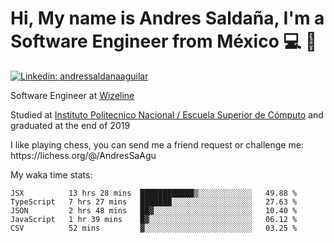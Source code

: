 # Hi, My name is Andres Saldaña, I'm a Software Engineer from México :computer: :boy:

[![Linkedin: andressaldanaaguilar](https://img.shields.io/badge/-andressaldanaaguilar-blue?style=flat-square&logo=Linkedin&logoColor=white&link=https://www.linkedin.com/in/thaianebraga/)](https://www.linkedin.com/in/andressaldanaaguilar)

<p>Software Engineer at <a href="https://www.wizeline.com/">Wizeline</a></p>
<p>Studied at <a href="https://en.wikipedia.org/wiki/ESCOM">Instituto Politecnico Nacional / Escuela Superior de Cómputo</a> and graduated at the end of 2019</p>
<p>I like playing chess, you can send me a friend request or challenge me: https://lichess.org/@/AndresSaAgu</p>

<p> My waka time stats: </p>

<!--START_SECTION:waka-->
```text
JSX          13 hrs 28 mins  ████████████▒░░░░░░░░░░░░   49.88 % 
TypeScript   7 hrs 27 mins   ███████░░░░░░░░░░░░░░░░░░   27.63 % 
JSON         2 hrs 48 mins   ██▓░░░░░░░░░░░░░░░░░░░░░░   10.40 % 
JavaScript   1 hr 39 mins    █▓░░░░░░░░░░░░░░░░░░░░░░░   06.12 % 
CSV          52 mins         ▓░░░░░░░░░░░░░░░░░░░░░░░░   03.25 % 
```
<!--END_SECTION:waka-->

